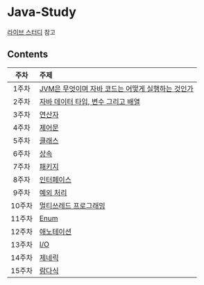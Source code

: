 # Java-Study

[라이브 스터디](https://github.com/whiteship/live-study) 참고

## Contents

|  주차  | 주제                                                                                                                                                                                                                                                                                                                                           |
| :----: | :--------------------------------------------------------------------------------------------------------------------------------------------------------------------------------------------------------------------------------------------------------------------------------------------------------------------------------------------- |
| 1주차  | [JVM은 무엇이며 자바 코드는 어떻게 실행하는 것인가](https://github.com/0xe82de/Study/blob/main/Java-Study/01%EC%A3%BC%EC%B0%A8%20JVM%EC%9D%80%20%EB%AC%B4%EC%97%87%EC%9D%B4%EB%A9%B0%20%EC%9E%90%EB%B0%94%20%EC%BD%94%EB%93%9C%EB%8A%94%20%EC%96%B4%EB%96%BB%EA%B2%8C%20%EC%8B%A4%ED%96%89%ED%95%98%EB%8A%94%20%EA%B2%83%EC%9D%B8%EA%B0%80.md) |
| 2주차  | [자바 데이터 타입, 변수 그리고 배열](https://github.com/0xe82de/Study/blob/main/Java-Study/02%EC%A3%BC%EC%B0%A8%20%EC%9E%90%EB%B0%94%20%EB%8D%B0%EC%9D%B4%ED%84%B0%20%ED%83%80%EC%9E%85%2C%20%EB%B3%80%EC%88%98%20%EA%B7%B8%EB%A6%AC%EA%B3%A0%20%EB%B0%B0%EC%97%B4.md)                                                                         |
| 3주차  | [연산자]()                                                                                                                                                                                                                                                                                                                                     |
| 4주차  | [제어문]()                                                                                                                                                                                                                                                                                                                                     |
| 5주차  | [클래스]()                                                                                                                                                                                                                                                                                                                                     |
| 6주차  | [상속]()                                                                                                                                                                                                                                                                                                                                       |
| 7주차  | [패키지]()                                                                                                                                                                                                                                                                                                                                     |
| 8주자  | [인터페이스]()                                                                                                                                                                                                                                                                                                                                 |
| 9주차  | [예외 처리]()                                                                                                                                                                                                                                                                                                                                  |
| 10주차 | [멀티쓰레드 프로그래밍]()                                                                                                                                                                                                                                                                                                                      |
| 11주차 | [Enum]()                                                                                                                                                                                                                                                                                                                                       |
| 12주차 | [애노테이션]()                                                                                                                                                                                                                                                                                                                                 |
| 13주차 | [I/O]()                                                                                                                                                                                                                                                                                                                                        |
| 14주차 | [제네릭]()                                                                                                                                                                                                                                                                                                                                     |
| 15주차 | [람다식]()                                                                                                                                                                                                                                                                                                                                     |
